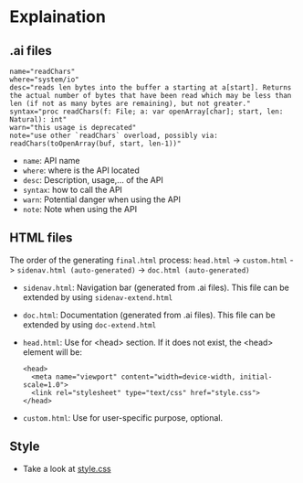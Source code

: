 # Explaination
## .ai files
```
name="readChars"
where="system/io"
desc="reads len bytes into the buffer a starting at a[start]. Returns the actual number of bytes that have been read which may be less than len (if not as many bytes are remaining), but not greater."
syntax="proc readChars(f: File; a: var openArray[char]; start, len: Natural): int"
warn="this usage is deprecated"
note="use other `readChars` overload, possibly via: readChars(toOpenArray(buf, start, len-1))"
```
- `name`: API name
- `where`: where is the API located
- `desc`: Description, usage,... of the API
- `syntax`: how to call the API
- `warn`: Potential danger when using the API
- `note`: Note when using the API

## HTML files
The order of the generating `final.html` process: `head.html` -> `custom.html` -> `sidenav.html (auto-generated)` -> `doc.html (auto-generated)`

- `sidenav.html`: Navigation bar (generated from .ai files). This file can be extended by using `sidenav-extend.html`
- `doc.html`: Documentation (generated from .ai files). This file can be extended by using `doc-extend.html`
- `head.html`: Use for \<head\> section. If it does not exist, the \<head\> element will be:
  
  ```
  <head>
    <meta name="viewport" content="width=device-width, initial-scale=1.0">
    <link rel="stylesheet" type="text/css" href="style.css">
  </head>
  ```
- `custom.html`: Use for user-specific purpose, optional.

## Style
- Take a look at [style.css](https://github.com/hanhlinux/genhtml/blob/main/style.css)

